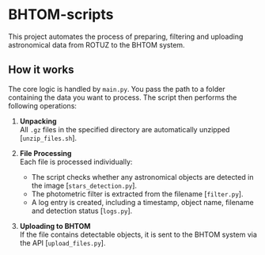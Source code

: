 # BHTOM-scripts

This project automates the process of preparing, filtering and uploading astronomical data from ROTUZ to the BHTOM system.

## How it works

The core logic is handled by `main.py`. You pass the path to a folder containing the data you want to process. The script then performs the following operations:

1. **Unpacking**  
   All `.gz` files in the specified directory are automatically unzipped [`unzip_files.sh`].

2. **File Processing**  
   Each file is processed individually:
   - The script checks whether any astronomical objects are detected in the image [`stars_detection.py`].
   - The photometric filter is extracted from the filename [`filter.py`].
   - A log entry is created, including a timestamp, object name, filename and detection status [`logs.py`].

3. **Uploading to BHTOM**  
   If the file contains detectable objects, it is sent to the BHTOM system via the API [`upload_files.py`].
